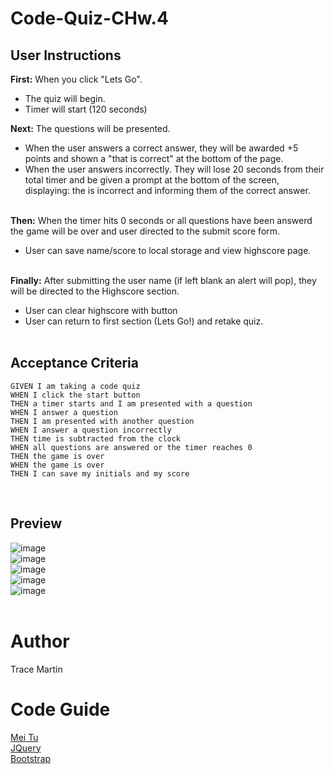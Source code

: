 # Code-Quiz-CHw.4

## User Instructions
**First:** When you click "Lets Go".
- The quiz will begin.
- Timer will start (120 seconds)

 **Next:** The questions will be presented.
- When the user answers a correct answer, they will be awarded +5 points and shown a "that is correct" at the bottom of the page.
- When the user answers incorrectly. They will lose 20 seconds from their total timer and be given a prompt at the bottom of the screen, displaying: the is incorrect and informing them of the correct answer.
<br><br>

**Then:** When the timer hits 0 seconds or all questions have been answerd the game will be over and user directed to the submit score form.
- User can save name/score to local storage and view highscore page.
<br><br>

**Finally:** After submitting the user name (if left blank an alert will pop), they will be directed to the Highscore section.

- User can clear highscore with button
- User can return to first section (Lets Go!) and retake quiz. 
<br><br>

## Acceptance Criteria

```
GIVEN I am taking a code quiz
WHEN I click the start button
THEN a timer starts and I am presented with a question
WHEN I answer a question
THEN I am presented with another question
WHEN I answer a question incorrectly
THEN time is subtracted from the clock
WHEN all questions are answered or the timer reaches 0
THEN the game is over
WHEN the game is over
THEN I can save my initials and my score
```
<br>

## Preview
![image](https://user-images.githubusercontent.com/123417800/226799060-17ec83b7-889e-478d-bbc7-95f91b00afd4.png)
<br>
![image](https://user-images.githubusercontent.com/123417800/226799278-308e6eca-3ac2-40d2-b1b5-76ddf4bfbc52.png)
<br>
![image](https://user-images.githubusercontent.com/123417800/226799366-bf1ff79d-0ab5-499d-8052-9c6d3341f12d.png)
<br>
![image](https://user-images.githubusercontent.com/123417800/226799421-353a3372-712d-47dc-8676-db47619ca34f.png)
<br>
![image](https://user-images.githubusercontent.com/123417800/226799460-6870703f-1da5-4539-b6e6-b544daa16487.png)
<br><br>

# Author
Trace Martin

# Code Guide
[Mei Tu](https://github.com/mmeii)
<br>
[JQuery](https://jqueryui.com/)
<br>
[Bootstrap](https://getbootstrap.com/)
